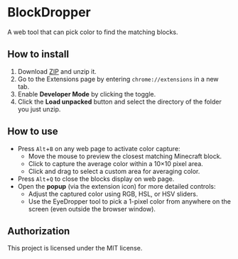 # BlockDropper
A web tool that can pick color to find the matching blocks.
## How to install
1. Download [ZIP](https://github.com/LonghiTW/BlockDropper/releases) and unzip it.
2. Go to the Extensions page by entering `chrome://extensions` in a new tab.
3. Enable **Developer Mode** by clicking the toggle.
4. Click the **Load unpacked** button and select the directory of the folder you just unzip.
## How to use
* Press `Alt`+`B` on any web page to activate color capture:
  * Move the mouse to preview the closest matching Minecraft block.
  * Click to capture the average color within a 10×10 pixel area.
  * Click and drag to select a custom area for averaging color.
* Press `Alt`+`Q` to close the blocks display on web page.
* Open the **popup** (via the extension icon) for more detailed controls:
  * Adjust the captured color using RGB, HSL, or HSV sliders.
  * Use the EyeDropper tool to pick a 1-pixel color from anywhere on the screen (even outside the browser window).
## Authorization
This project is licensed under the MIT license.
